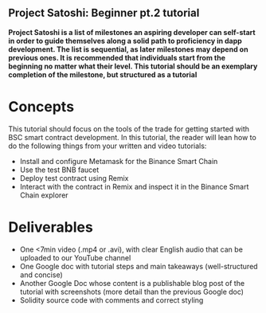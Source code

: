 ## Project Satoshi: Beginner pt.2 tutorial
**Project Satoshi is a list of milestones an aspiring developer can self-start in order to guide themselves along a solid path to proficiency in dapp development. The list is sequential, as later milestones may depend on previous ones. It is recommended that individuals start from the beginning no matter what their level. This tutorial should be an exemplary completion of the milestone, but structured as a tutorial**
# Concepts
This tutorial should focus on the tools of the trade for getting started with BSC smart contract development. In this tutorial, the reader will lean how to do the following things from your written and video tutorials:
- Install and configure Metamask for the Binance Smart Chain
- Use the test BNB faucet
- Deploy test contract using Remix
- Interact with the contract in Remix and inspect it in the Binance Smart Chain explorer

# Deliverables
- One <7min video (.mp4 or .avi), with clear English audio that can be uploaded to our YouTube channel
- One Google doc with tutorial steps and main takeaways (well-structured and concise)
- Another Google Doc whose content is a publishable blog post of the tutorial with screenshots (more detail than the previous Google doc)
- Solidity source code with comments and correct styling